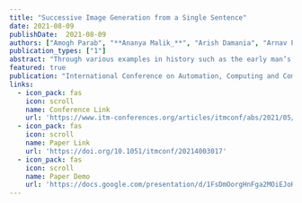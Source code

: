 ```yaml
---
title: "Successive Image Generation from a Single Sentence"
date: 2021-08-09
publishDate:  2021-08-09
authors: ["Amogh Parab", "**Ananya Malik_**", "Arish Damania", "Arnav Parekhji", "Pranit Bari"]
publication_types: ["1"]
abstract: "Through various examples in history such as the early man’s carving on caves, dependence on diagrammatic representations, the immense popularity of comic books we have seen that vision has a higher reach in communication than written words. In this paper, we analyse and propose a new task of transfer of information from text to image synthesis. Through this paper we aim to generate a story from a single sentence and convert our generated story into a sequence of images. We plan to use state of the art technology to implement this task. With the advent of Generative Adversarial Networks text to image synthesis have found a new awakening. We plan to take this task a step further, in order to automate the entire process. Our system generates a multi-lined story given a single sentence using a deep neural network. This story is then fed into our networks of multiple stage GANs inorder to produce a photorealistic image sequence."
featured: true
publication: "International Conference on Automation, Computing and Communication 2021 "
links:
  - icon_pack: fas
    icon: scroll
    name: Conference Link
    url: 'https://www.itm-conferences.org/articles/itmconf/abs/2021/05/itmconf_icacc2021_03017/itmconf_icacc2021_03017.html'
  - icon_pack: fas
    icon: scroll
    name: Paper Link
    url: 'https://doi.org/10.1051/itmconf/20214003017'
  - icon_pack: fas
    icon: scroll
    name: Paper Demo
    url: 'https://docs.google.com/presentation/d/1FsDmOorgHnFga2MOiEJoHkDVUcUrcR-piqN12dE4b7s/edit?usp=sharing'
---
```

